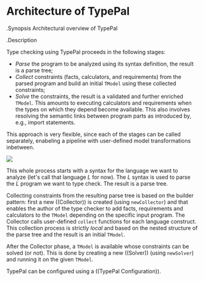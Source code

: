 # Architecture of TypePal
  
.Synopsis
Architectural overview of TypePal

.Description

Type checking using TypePal proceeds in the following stages:

* _Parse_ the program to be analyzed using its syntax definition, the result is a parse tree;
* _Collect_ constraints (facts, calculators, and requirements) from the parsed program and build an initial `TModel` 
  using these collected constraints;
* _Solve_ the constraints, the result is a validated and further enriched `TModel`. 
  This amounts to executing calculators and requirements when the types on which they depend become available. 
  This also involves resolving the semantic links between program parts as introduced by, e.g., import statements.

This approach is very flexible, since each of the stages can be called separately, enabeling a pipeline with 
user-defined model transformations inbetween.

![]((Architecture.png))

This whole process starts with a syntax for the language we want to analyze (let's call that language _L_ for now). 
The _L_ syntax is used to parse the _L_ program we want to type check. The result is a parse tree.

Collecting constraints from the resulting parse tree is based on the builder pattern:
first a new ((Collector)) is created (using `newCollector`) and that enables the author of the type checker
to add facts, requirements and calculators to the `TModel` depending on the specific input program.
The Collector calls user-defined `collect` functions for each language construct.
This collection process is strictly _local_ and based
on the nested structure of the parse tree and the result is an initial `TModel`.

After the Collector phase, a `TModel` is available whose constraints can be solved (or not).
This is done by creating a new ((Solver)) (using `newSolver`) and running it on the given `TModel`.

TypePal can be configured using a ((TypePal Configuration)).
